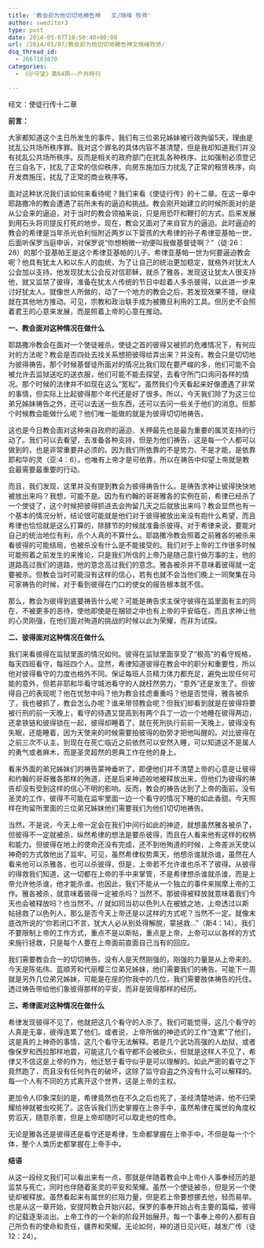 ```yaml
---
title: '教会却为他切切地祷告神   文/晓峰 牧师'
author: sweditor3
type: post
date: 2014-05-07T10:50:40+00:00
url: /2014/05/07/教会却为他切切地祷告神文晓峰牧师/
dsq_thread_id:
  - 2667183870
categories:
  - 《＠守望》第64期——户外特刊

---
```

经文：使徒行传十二章

**前言：**

大家都知道这个主日所发生的事件，我们有三位弟兄姊妹被行政拘留5天，理由是扰乱公共场所秩序罪。我对这个罪名的具体内容不甚清楚，但是我却知道我们并没有扰乱公共场所秩序。反而是相关的政府部门在扰乱各种秩序，比如强制必须登记在三自名下，扰乱了正常的信仰秩序，向房东施加压力扰乱了正常的租赁秩序，向开发商施压，扰乱了正常的商业秩序等。

面对这种状况我们该如何来看待呢？我们来看《使徒行传》的十二章。在这一章中耶路撒冷的教会遭遇了前所未有的逼迫和挑战。教会刚开始建立的时候所面对的是从公会来的逼迫，对于当时的教会领袖来说，只是用恐吓和鞭打的方式，后来发展到用石头将司提反打死的地步。现在，教会又面对了来自官方的逼迫。此时逼迫的教会的希律是当年杀光伯利恒附近两岁以下婴孩的大希律的孙子希律亚基帕一世，后面听保罗当庭申诉，对保罗说“你想稍微一劝便叫我做基督徒啊？”（徒:26：28）的那个亚基帕王是这个希律亚基帕的儿子。希律亚基帕一世为何要逼迫教会呢？他具有犹太人和以东人的血统，为了让自己的统治更加稳定，就格外对犹太人公会加以支持。他发现犹太公会反对信耶稣，就杀了雅各，发现这让犹太人很支持他，就又监禁了彼得，准备在犹太人传统的节日中趁着人多杀彼得，以此进一步来讨好犹太人。就像世人所做的，动了一个地方的教会之后，若发现效果不错，继续就在其他地方推动。可见，宗教和政治联手成为被撒旦利用的工具。但历史不会照着君王的心意来发展，而是照着上帝的心意在推动。

**一、教会面对这种情况在做什么**

耶路撒冷教会在面对一个使徒被杀，使徒之首的彼得又被抓的危难情况下，有何应对的方法呢？教会是否四处去找关系想把彼得给弄出来？并没有。教会只是切切地为彼得祷告。那个时候基督徒所面对的情况比我们现在要严峻的多，他们可能不会被允许去监狱送吃的送衣服，他们可能不能去探望，去看守所门口询问各样的情况。那个时候的法律并不如现在这么“宽松”。虽然我们今天看起来好像遭遇了非常的事情，但实际上比起彼得那个年代还是好了很多。所以，今天我们除了为这三位弟兄姊妹祷告之外，还可以去送一些东西，还可以去问一些关于他们的消息。但那个时候教会能做什么呢？他们唯一能做的就是为彼得切切地祷告。

这也是今日教会面对这种来自政府的逼迫、关押最先也是最为重要的属灵支持的行动了。我们可以去看望，去准备各种支持，但是为他们祷告，这是每一个人都可以做到的，也是非常重要并必须的。因为我们所依靠的不是势力、不是才能，是依靠耶和华的灵（亚:4：6）。也唯有上帝才是可依靠，所以在祷告中仰望上帝就是教会最需要最重要的行动。

而且，我们发现，这里并没有提到教会为彼得祷告什么。是祷告求神让彼得快快地被放出来吗？我想，可能不是。因为有约翰的哥哥雅各的实例在前，希律已经杀了一个使徒了，这个时候把彼得抓进去会拘留几天之后就放出来吗？教会显然也有一个基本的情况分析，结论很可能就是他们对于彼得被放出来没有抱什么希望，而且希律也恰恰就是这么打算的，除酵节的时候就准备杀彼得。对于希律来说，要能对自己的统治地位有利，杀个人真的不算什么。耶路撒冷教会照着之前雅各的被杀来看彼得的可能结局，也被杀没有什么是不能接受的。我们对于上帝的工作很多时候可能照着之前发生的来推论，只是我们所信的上帝乃是随己意行做万事的主，他的道路高过我们的道路，他的意念高过我们的意念。雅各被杀并不意味着彼得就一定要被杀。但教会当时可能没有这样的信心，若有也就不会当他们晚上一同聚集在马可家祷告的时候，对于看到彼得在门口的使女的报告根本就不信。

那么，教会为彼得到底要祷告什么呢？可能是祷告求主保守彼得在监里面有主的同在，不被更多的恶待，使他即使是在捆锁之中也有上帝的平安临在，而且求神让他的心灵刚强，在他们面对殉道的挑战的时候以此为荣耀，而非为试探。

**二、彼得面对这种情况在做什么**

我们来看彼得在监狱里面的情况如何。彼得在监狱里面享受了“极高”的看守规格，每天四班看守，每班四个人。显然，希律知道彼得在教会中的职分和重要性，所以他对彼得看守的力度也格外不同。保证每班人员精力体力都充足，避免出现任何可能的意外，但若非耶和华看守城池看守的人就枉然劳力，“意外”还是发生了。但彼得自己的表现呢？他在忧愁中吗？他为教会挂虑重重吗？他是否觉得，雅各被杀了，我也被抓了，教会怎么办呢？谁来带领教会呢？但我们却看到就是在彼得将要被行刑的前一天晚上，看守的待遇又提高到有两个兵丁一边一个地睡在彼得两边，还拿铁链和彼得锁在一起，彼得却睡着了。就在死刑执行前前一天晚上，彼得没有失眠，还能睡着，因为天使来的时候需要拍彼得的肋旁才把他叫醒的。对比彼得在之前三次不认主，到现在在死亡临近之前依然可以安然入睡，可以知道这不是属人的勇气或者麻木，而是圣灵超然的恩典工作在他的身上。

看来外面的弟兄姊妹们的祷告蒙神垂听了，即便他们并不清楚上帝的心意是让彼得和约翰的哥哥雅各那样的殉道，还是后来神迹般地被释放出来，但他们为彼得的祷告却没有受到这样的信心不明的影响。反而，教会的祷告达到了上帝的面前。没有圣灵的工作，彼得不可能在监牢里面一边一个看守的情况下睡的如此香甜。今天照样在拘留所里面的三位弟兄姊妹他们需要我们为他们切切地祷告。

当然，不是说，今天上帝一定会在我们中间行如此的神迹，就想虽然雅各被杀了，但彼得不一定就被杀，纵然希律的想法是要杀彼得，而且在人看来他有这样的权柄和能力。但彼得在地上的使命还没有完成，还不到他殉道的时候，上帝差派天使以神奇的方式救他出了监牢。可见，虽然希律权势熏天，他想杀谁就杀谁，虽然在人看来他可以杀雅各，也可以杀彼得，但是，上帝若不允许谁也杀不了彼得。从彼得的得救我们知道，这一切都在上帝的手中来掌管，不是希律想杀谁就杀谁，而是上帝允许他杀谁，他才能杀谁。也因此，我们不能从一个独立的事件来揣摩上帝的工作。雅各被杀，就意味着彼得一定被杀吗？当然不。那彼得被释放就意味着我们今天也会被释放吗？也当然不。// 就如同当初以色列人在被掳之地，上帝透过以斯帖拯救了以色列人，那么是否今天上帝还是以这样的方式呢？当然不一定。就像末底改所说的“你若闭口不言，犹大人必从别处得解脱，蒙拯救&#8230;”（斯4：14）。我们不要限制上帝的工作方式，重点不是以斯帖，重点是上帝。上帝可以以各样的方式来施行拯救，只是每个人要在上帝面前直面自己当有的回应。

我们需要教会合一的切切祷告。没有人是天然刚强的，刚强的力量是从上帝来的。今天是陈佑伟、蓝顺芳和代丽樱三位弟兄姊妹，他们需要我们的祷告。可能下一周就是另外几位弟兄姊妹，可能是在座的你我中的几位，我们需要肢体祷告的托住。透过祷告带给他们象彼得那样的平安，而非是彼得那样的经历。

**三、希律面对这种情况在做什么**

希律发现彼得不见了，他就把这几个看守的人杀了。我们可能觉得，这几个看守的人真是无辜，彼得连累了他们。或者说，上帝所做的神迹式的工作“连累”了他们，这是真的上神奇的事情，这几个看守无法解释。若是几个武功高强的人劫狱，或者像保罗和西拉那样地震，可能这几个看守都不会被砍头，但就是这样人不见了，希律又不信这是上帝的作为，他迁怒于看守似乎是可以理解的。如此严密的看守之下竟然跑了，而且没有任何外在的破坏，这除了监守自盗之外没有什么可以解释的。每一个人有不同的方式离开这个世界，这是上帝的主权。

更加令人印象深刻的是，希律竟然也在不久之后也死了，圣经清楚地讲，他不归荣耀给神就被虫咬死了。这告诉我们历史掌握在上帝手中，虽然希律在属世的角度权势滔天，随意杀害，但是上帝却随时可以取走他的性命。

无论是雅各还是彼得还是看守还是希律，生命都掌握在上帝手中，不但是每一个个体，整个人类历史都掌握在上帝手中。

**结语**

从这一段经文我们可以看出来有一点，那就是伴随着教会中上帝仆人事奉经历的是监禁与死亡，同时也伴随着圣灵的平安和荣耀。虽然一个使徒被杀，但是另一个使徒却被释放。虽然看起来有属世的拦阻力量，但是若上帝要想挪去他，轻而易举。也是从这一章开始，安提阿教会开始兴起，保罗的事奉开始占有主要的篇幅，彼得的记载逐渐淡出。上帝工作的一个新的阶段开始展开。每一个事奉上帝的人都有自己所负有的使命和责任，疆界和荣耀。无论如何，神的道日见兴旺，越发广传（徒12：24）。
